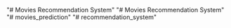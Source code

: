 "# Movies Recommendation System" 
"# Movies Recommendation System" 
"# movies_prediction" 
"# recommendation_system" 
